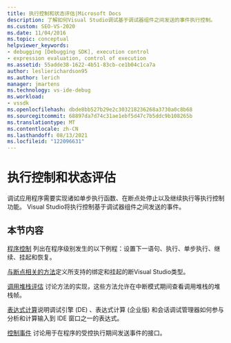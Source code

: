 ```yaml
---
title: 执行控制和状态评估|Microsoft Docs
description: 了解如何Visual Studio调试基于调试器组件之间发送的事件执行控制。
ms.custom: SEO-VS-2020
ms.date: 11/04/2016
ms.topic: conceptual
helpviewer_keywords:
- debugging [Debugging SDK], execution control
- expression evaluation, control of execution
ms.assetid: 55adde38-1622-4b51-83cb-ce1b04c1ca7a
author: leslierichardson95
ms.author: lerich
manager: jmartens
ms.technology: vs-ide-debug
ms.workload:
- vssdk
ms.openlocfilehash: dbde8bb527b29e2c303218236268a3730a0c8b68
ms.sourcegitcommit: 68897da7d74c31ae1ebf5d47c7b5ddc9b108265b
ms.translationtype: MT
ms.contentlocale: zh-CN
ms.lasthandoff: 08/13/2021
ms.locfileid: "122096631"
---
```

# <a name="execution-control-and-state-evaluation"></a>执行控制和状态评估
调试应用程序需要实现诸如单步执行函数、在断点处停止以及继续执行等执行控制功能。 Visual Studio将执行控制基于调试器组件之间发送的事件。

## <a name="in-this-section"></a>本节内容
 [程序控制](../../extensibility/debugger/program-control.md) 列出在程序级别发生的以下例程：设置下一语句、执行、单步执行、继续、挂起和恢复。

 [与断点相关的方法](../../extensibility/debugger/breakpoint-related-methods.md)定义所支持的绑定和挂起的断Visual Studio类型。

 [调用堆栈评估](../../extensibility/debugger/call-stack-evaluation.md) 讨论方法的实现，这些方法允许在中断模式期间查看调用堆栈的堆栈帧。

 [表达式计算](../../extensibility/debugger/expression-evaluation-visual-studio-debugging-sdk.md)说明调试引擎 (DE) 、表达式计算 (企业版) 和会话调试管理器如何参与分析和计算输入到 IDE 窗口之一的表达式。

 [控制事件](../../extensibility/debugger/control-events.md) 讨论用于在程序的受控执行期间发送事件的接口。
